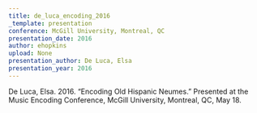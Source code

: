 ```yaml
---
title: de_luca_encoding_2016
_template: presentation
conference: McGill University, Montreal, QC
presentation_date: 2016
author: ehopkins
upload: None
presentation_author: De Luca, Elsa
presentation_year: 2016
---
```

De Luca, Elsa. 2016. “Encoding Old Hispanic Neumes.” Presented at the Music Encoding Conference, McGill University, Montreal, QC, May 18.
